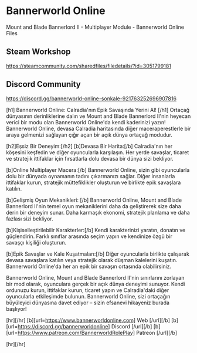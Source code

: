 # Bannerworld Online

Mount and Blade Bannerlord II - Multiplayer Module - Bannerworld Online Files

## Steam Workshop
https://steamcommunity.com/sharedfiles/filedetails/?id=3051799181

## Discord Community
https://discord.gg/bannerworld-online-sonkale-921763252696907816

[h1] Bannerworld Online: Calradia'nın Epik Savaşında Yerini Al! [/h1]
Ortaçağ dünyasının derinliklerine dalın ve Mount and Blade Bannerlord II'nin heyecan verici bir modu olan Bannerworld Online'da kendi kaderinizi yazın! Bannerworld Online, devasa Calradia haritasında diğer maceraperestlerle bir araya gelmenizi sağlayan çığır açan bir açık dünya ortaçağ modudur.

[h2]Eşsiz Bir Deneyim:[/h2]
[b]Devasa Bir Harita:[/b] Calradia'nın her köşesini keşfedin ve diğer oyuncularla karşılaşın. Her yerde savaşlar, ticaret ve stratejik ittifaklar için fırsatlarla dolu devasa bir dünya sizi bekliyor.

[b]Online Multiplayer Macera:[/b] Bannerworld Online, sizin gibi oyuncularla dolu bir dünyada oynamanın tadını çıkarmanızı sağlar. Diğer insanlarla ittifaklar kurun, stratejik müttefiklikler oluşturun ve birlikte epik savaşlara katılın.

[b]Gelişmiş Oyun Mekanikleri: [/b] Bannerworld Online, Mount and Blade Bannerlord II'nin temel oyun mekaniklerini daha da geliştirerek size daha derin bir deneyim sunar. Daha karmaşık ekonomi, stratejik planlama ve daha fazlası sizi bekliyor.

[b]Kişiselleştirilebilir Karakterler:[/b] Kendi karakterinizi yaratın, donatın ve güçlendirin. Farklı sınıflar arasında seçim yapın ve kendinize özgü bir savaşçı kişiliği oluşturun.

[b]Epik Savaşlar ve Kale Kuşatmaları:[/b] Diğer oyuncularla birlikte çalışarak devasa savaşlara katılın veya stratejik olarak düşman kalelerini kuşatın. Bannerworld Online'da her an epik bir savaşın ortasında olabilirsiniz.

Bannerworld Online, Mount and Blade Bannerlord II'nin sınırlarını zorlayan bir mod olarak, oyunculara gerçek bir açık dünya deneyimi sunuyor. Kendi ordunuzu kurun, ittifaklar kurun, ticaret yapın ve Calradia'daki diğer oyuncularla etkileşimde bulunun. Bannerworld Online, sizi ortaçağın büyüleyici dünyasına davet ediyor – sizin efsanevi hikayeniz burada başlıyor!

[hr][/hr]
[b][url=https://www.bannerworldonline.com] Web [/url][/b]
[b][url=https://discord.gg/bannerworldonline] Discord [/url][/b]
[b][url=https://www.patreon.com/BannerworldRolePlay] Patreon [/url][/b]

[hr][/hr]
